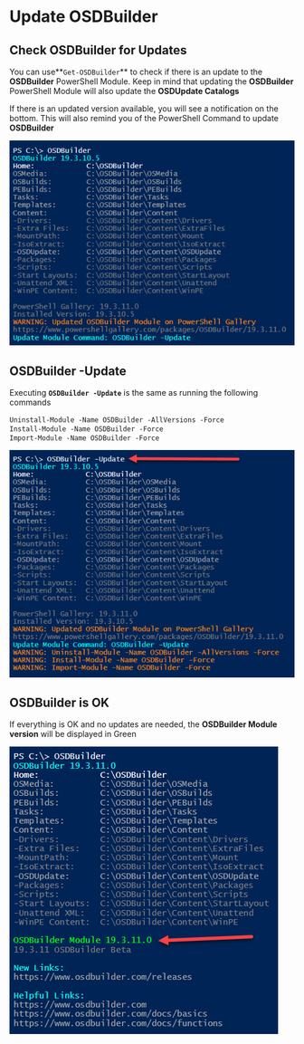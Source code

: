 # Update OSDBuilder

## Check OSDBuilder for Updates

You can use**`Get-OSDBuilder`** to check if there is an update to the **OSDBuilder** PowerShell Module.  Keep in mind that updating the **OSDBuilder** PowerShell Module will also update the **OSDUpdate Catalogs**

If there is an updated version available, you will see a notification on the bottom.  This will also remind you of the PowerShell Command to update **OSDBuilder**

![](../../../.gitbook/assets/image%20%28226%29.png)

## OSDBuilder -Update

Executing **`OSDBuilder -Update`** is the same as running the following commands

```text
Uninstall-Module -Name OSDBuilder -AllVersions -Force
Install-Module -Name OSDBuilder -Force
Import-Module -Name OSDBuilder -Force
```

![](../../../.gitbook/assets/image%20%28236%29.png)

## OSDBuilder is OK

If everything is OK and no updates are needed, the **OSDBuilder Module version** will be displayed in Green

![](../../../.gitbook/assets/image%20%28209%29.png)




